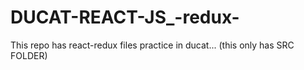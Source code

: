# DUCAT-REACT-JS_-redux-
This repo has react-redux files practice in ducat...
(this only has SRC FOLDER)
